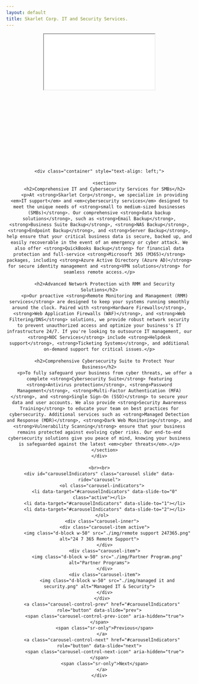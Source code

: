 ```yaml
---
layout: default
title: Skarlet Corp. IT and Security Services.
---
```

<center>
<div class="jumbotron jumbotron-fluid">
	<div class="embed-responsive embed-responsive-4by3" style="width: 420px; height: 315px;">
		<iframe class="embed-responsive-item" src="./img/skarletcorp.mp4?autoplay=1" title="Skarlet Corp" allow="autoplay"></iframe>
	</div>
	<br><br>

	<div class="container" style="text-align: left;">
 
		<section>
		<h2>Comprehensive IT and Cybersecurity Services for SMBs</h2>
		<p>At <strong>Skarlet Corp</strong>, we specialize in providing <em>IT support</em> and <em>cybersecurity services</em> designed to meet the unique needs of <strong>small to medium-sized businesses (SMBs)</strong>. Our comprehensive <strong>data backup solutions</strong>, such as <strong>Email Backup</strong>, <strong>Business Suite Backup</strong>, <strong>NAS Backup</strong>, <strong>Endpoint Backup</strong>, and <strong>Server Backup</strong>, help ensure that your critical business data is secure, backed up, and easily recoverable in the event of an emergency or cyber attack. We also offer <strong>QuickBooks Backup</strong> for financial data protection and full-service <strong>Microsoft 365 (M365)</strong> packages, including <strong>Azure Active Directory (Azure AD)</strong> for secure identity management and <strong>VPN solutions</strong> for seamless remote access.</p>

		<h2>Advanced Network Protection with RMM and Security Solutions</h2>
		<p>Our proactive <strong>Remote Monitoring and Management (RMM) services</strong> are designed to keep your systems running smoothly around the clock. Paired with <strong>Hardware Firewalls</strong>, <strong>Web Application Firewalls (WAF)</strong>, and <strong>Web Filtering/DNS</strong> solutions, we provide robust network security to prevent unauthorized access and optimize your business's IT infrastructure 24/7. If you're looking to outsource IT management, our <strong>NOC Services</strong> include <strong>Helpdesk support</strong>, <strong>Ticketing Systems</strong>, and additional on-demand support for critical issues.</p>

		<h2>Comprehensive Cybersecurity Suite to Protect Your Business</h2>
		<p>To fully safeguard your business from cyber threats, we offer a complete <strong>Cybersecurity Suite</strong> featuring <strong>Antivirus protection</strong>, <strong>Password Management</strong>, <strong>Multi-Factor Authentication (MFA)</strong>, and <strong>Single Sign-On (SSO)</strong> to secure your data and user accounts. We also provide <strong>Security Awareness Training</strong> to educate your team on best practices for cybersecurity. Additional services such as <strong>Managed Detection and Response (MDR)</strong>, <strong>Dark Web Monitoring</strong>, and <strong>Vulnerability Scanning</strong> ensure that your business remains protected against evolving cyber risks. Our end-to-end cybersecurity solutions give you peace of mind, knowing your business is safeguarded against the latest <em>cyber threats</em>.</p>
		</section>
	</div>

	<br><br>
	<div id="carouselIndicators" class="carousel slide" data-ride="carousel">
	  <ol class="carousel-indicators">
		<li data-target="#carouselIndicators" data-slide-to="0" class="active"></li>
		<li data-target="#carouselIndicators" data-slide-to="1"></li>
		<li data-target="#carouselIndicators" data-slide-to="2"></li>
	  </ol>
	  <div class="carousel-inner">
		<div class="carousel-item active">
		  <img class="d-block w-50" src="./img/remote support 247365.png" alt="24 7 365 Remote Support">
		</div>
		<div class="carousel-item">
		  <img class="d-block w-50" src="./img/Partner Program.png" alt="Partner Programs">
		</div>
		<div class="carousel-item">
		  <img class="d-block w-50" src="./img/managed it and security.png" alt="Managed IT & Security">
		</div>
	  </div>
	  <a class="carousel-control-prev" href="#carouselIndicators" role="button" data-slide="prev">
		<span class="carousel-control-prev-icon" aria-hidden="true"></span>
		<span class="sr-only">Previous</span>
	  </a>
	  <a class="carousel-control-next" href="#carouselIndicators" role="button" data-slide="next">
		<span class="carousel-control-next-icon" aria-hidden="true"></span>
		<span class="sr-only">Next</span>
	  </a>
	</div>
</div>
</center>